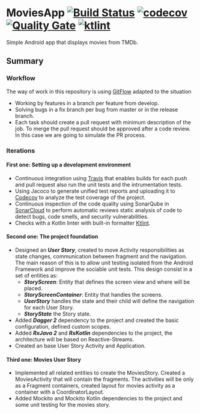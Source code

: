 # MoviesApp [![Build Status](https://travis-ci.org/thebestpol/MoviesApp.svg?branch=master)](https://travis-ci.org/thebestpol/MoviesApp) [![codecov](https://codecov.io/gh/thebestpol/MoviesApp/branch/master/graph/badge.svg)](https://codecov.io/gh/thebestpol/MoviesApp) [![Quality Gate](https://sonarcloud.io/api/project_badges/measure?project=thebestpol_MoviesApp&metric=alert_status)](https://sonarcloud.io/dashboard?id=thebestpol_MoviesApp) [![ktlint](https://img.shields.io/badge/code%20style-%E2%9D%A4-FF4081.svg)](https://ktlint.github.io/)
Simple Android app that displays movies from TMDb.


## Summary
### Workflow
The way of work in this repository is using [GitFlow](https://datasift.github.io/gitflow/IntroducingGitFlow.html) adapted to the situation
* Working by features in a branch per feature from develop.
* Solving bugs in a fix branch per bug from master or in the release branch.
* Each task should create a pull request with minimum description of the job. To merge the pull request should be approved after a code review. In this case we are going to simulate the PR process.

### Iterations
#### First one: Setting up a development environment
* Continuous integration using [Travis](https://travis-ci.org) that enables builds for each push and pull request also run the unit tests and the intrumentation tests.
* Using Jacoco to generate unified test reports and uploading it to [Codecov](https://codecov.io/) to analyze the test coverage of the project.
* Continuous inspection of the code quality using SonarQube in [SonarCloud](https://sonarcloud.io/) to perform automatic reviews static analysis of code to detect bugs, code smells, and security vulnerabilities.
* Checks with a Kotlin linter with built-in formatter [Ktlint](https://ktlint.github.io/).
#### Second one: The project foundation
* Designed an ***User Story***, created to move Activity responsibilities as state changes, communication between fragment and the navigation. The main reason of this is to allow unit testing 
isolated from the Android Framework and improve the sociable unit tests. This design consist in a set of entities as:
    * ***StoryScreen***: Entity that defines the screen view and where will be placed.
    * ***StoryScreenContainer***: Entity that handles the screens.
    * ***UserStory*** handles the state and their child will define the navigation for each User Story.
    * ***StoryState*** the Story state.
* Added ***Dagger 2*** dependency to the project and created the basic configuration, defined custom scopes.
* Added ***RxJava 2*** and ***RxKotlin*** dependencies to the project, the architecture will be based on Reactive-Streams.
* Created an base User Story Activity and Application.
#### Third one: Movies User Story
* Implemented all related entities to create the MoviesStory. Created a MoviesActivity that will contain the fragments. The activities will be only as a Fragment containers, created layout for movies activity as a container with a CoordinatorLayout.
* Added Mockito and Mockito Kotlin dependencies to the project and some unit testing for the movies story.